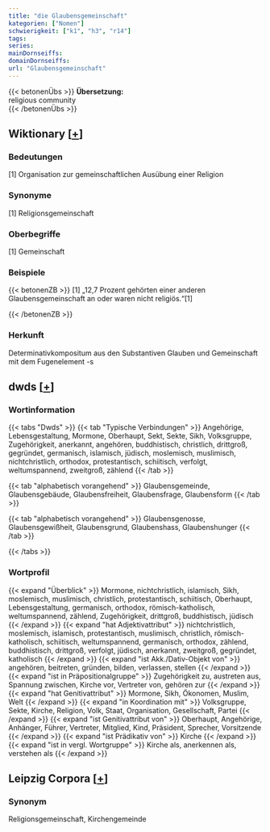 ```yaml
---
title: "die Glaubensgemeinschaft"
kategorien: ["Nomen"]
schwierigkeit: ["k1", "h3", "r14"]
tags:
series:
mainDornseiffs:
domainDornseiffs:
url: "Glaubensgemeinschaft"
---
```


{{< betonenÜbs >}}
**Übersetzung:**  
religious community  
{{< /betonenÜbs >}}

## Wiktionary [[+](https://de.wiktionary.org/wiki/Glaubensgemeinschaft)]

### Bedeutungen
[1] Organisation zur gemeinschaftlichen Ausübung einer Religion  

### Synonyme
[1] Religionsgemeinschaft  

### Oberbegriffe
[1] Gemeinschaft  

### Beispiele
{{< betonenZB >}}
[1] „12,7 Prozent gehörten einer anderen Glaubensgemeinschaft an oder waren nicht religiös.“[1]  

{{< /betonenZB >}}
### Herkunft
Determinativkompositum aus den Substantiven Glauben und Gemeinschaft mit dem Fugenelement -s  



## dwds [[+](https://www.dwds.de/wb/Glaubensgemeinschaft)]

### Wortinformation
{{< tabs "Dwds" >}}
{{< tab "Typische Verbindungen" >}}
Angehörige, Lebensgestaltung, Mormone, Oberhaupt, Sekt, Sekte, Sikh, Volksgruppe, Zugehörigkeit, anerkannt, angehören, buddhistisch, christlich, drittgroß, gegründet, germanisch, islamisch, jüdisch, moslemisch, muslimisch, nichtchristlich, orthodox, protestantisch, schiitisch, verfolgt, weltumspannend, zweitgroß, zählend
{{< /tab >}}

{{< tab "alphabetisch vorangehend" >}}
Glaubensgemeinde, Glaubensgebäude, Glaubensfreiheit, Glaubensfrage, Glaubensform
{{< /tab >}}

{{< tab "alphabetisch vorangehend" >}}
Glaubensgenosse, Glaubensgewißheit, Glaubensgrund, Glaubenshass, Glaubenshunger
{{< /tab >}}

{{< /tabs >}}

### Wortprofil
{{< expand "Überblick" >}} Mormone, nichtchristlich, islamisch, Sikh, moslemisch, muslimisch, christlich, protestantisch, schiitisch, Oberhaupt, Lebensgestaltung, germanisch, orthodox, römisch-katholisch, weltumspannend, zählend, Zugehörigkeit, drittgroß, buddhistisch, jüdisch {{< /expand >}}
{{< expand "hat Adjektivattribut" >}} nichtchristlich, moslemisch, islamisch, protestantisch, muslimisch, christlich, römisch-katholisch, schiitisch, weltumspannend, germanisch, orthodox, zählend, buddhistisch, drittgroß, verfolgt, jüdisch, anerkannt, zweitgroß, gegründet, katholisch {{< /expand >}}
{{< expand "ist Akk./Dativ-Objekt von" >}} angehören, beitreten, gründen, bilden, verlassen, stellen {{< /expand >}}
{{< expand "ist in Präpositionalgruppe" >}} Zugehörigkeit zu, austreten aus, Spannung zwischen, Kirche vor, Vertreter von, gehören zur {{< /expand >}}
{{< expand "hat Genitivattribut" >}} Mormone, Sikh, Ökonomen, Muslim, Welt {{< /expand >}}
{{< expand "in Koordination mit" >}} Volksgruppe, Sekte, Kirche, Religion, Volk, Staat, Organisation, Gesellschaft, Partei {{< /expand >}}
{{< expand "ist Genitivattribut von" >}} Oberhaupt, Angehörige, Anhänger, Führer, Vertreter, Mitglied, Kind, Präsident, Sprecher, Vorsitzende {{< /expand >}}
{{< expand "ist Prädikativ von" >}} Kirche {{< /expand >}}
{{< expand "ist in vergl. Wortgruppe" >}} Kirche als, anerkennen als, verstehen als {{< /expand >}}

## Leipzig Corpora [[+](https://corpora.uni-leipzig.de/en/res?word=Glaubensgemeinschaft&corpusId=deu_newscrawl-public_2018)]


### Synonym
Religionsgemeinschaft, Kirchengemeinde

